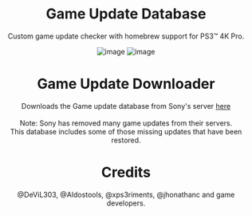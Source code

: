 <div align="center">

# Game Update Database
Custom game update checker with homebrew support for PS3™ 4K Pro.

![image](https://user-images.githubusercontent.com/74815634/139397411-401dbc4f-8cc1-4554-aa6f-48cf34288fc8.png)
![image](https://user-images.githubusercontent.com/74815634/139397515-d2fec111-d409-4e80-8fae-f602848f30c5.png)

# Game Update Downloader
Downloads the Game update database from Sony's server [here](https://colab.research.google.com/drive/1AEkgBt3ZI-HRIHZFAXwCRwW5wMYEPDLa?usp=sharing)
<br><br>
Note: Sony has removed many game updates from their servers.<br>
This database includes some of those missing updates that have been restored.

 # Credits
 @DeViL303, @Aldostools, @xps3riments, @jhonathanc and game developers.
</div>
